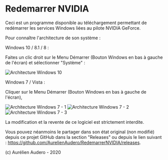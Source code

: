 # Redemarrer NVIDIA
Ceci est un programme disponible au téléchargement permettant de redémarrer les services Windows liées au pilote NVIDIA GeForce.

Pour connaître l'architecture de son système : 

Windows 10 / 8.1 / 8 : 

Faites un clic droit sur le Menu Démarrer (Bouton Windows en bas à gauche de l'écran) et sélectionner "Système" : 

![Architecture Windows 10](https://user-images.githubusercontent.com/64486562/96335787-5fd8d600-107b-11eb-87b6-629483e9652d.png)

Windows 7 / Vista : 

Cliquer sur le Menu Démarrer (Bouton Windows en bas à gauche de l'écran), 

![Architecture Windows 7 - 1](https://user-images.githubusercontent.com/64486562/96336220-687edb80-107e-11eb-9354-d7203e8a1030.png)
![Architecture Windows 7 - 2](https://user-images.githubusercontent.com/64486562/96336221-6b79cc00-107e-11eb-82d9-5dbb57cfe7ae.png)
![Architecture Windows 7 - 3](https://user-images.githubusercontent.com/64486562/96336531-c3b1cd80-1080-11eb-8ad8-bdfd8c4476d1.png)

La modification et la revente de ce logiciel est strictement interdite.

Vous pouvez néanmoins le partager dans son état original (non modifié) depuis ce projet GitHub dans la section "Releases" ou depuis le lien suivant : https://github.com/AurelienAudero/RedemarrerNVIDIA/releases.

(c) Aurélien Audero - 2020

